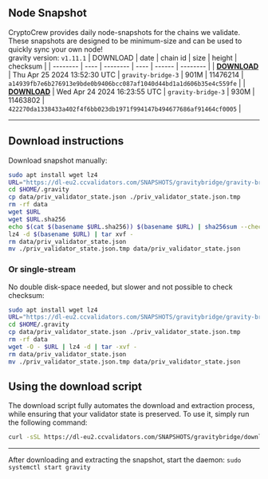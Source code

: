 ## Node Snapshot
CryptoCrew provides daily node-snapshots for the chains we validate. These snapshots are designed to be minimum-size and can be used to quickly sync your own node!  
gravity version: `v1.11.1`
| DOWNLOAD | date | chain id | size | height | checksum |
| -------- | ---- | -------- | ---- | ------ | -------- |
| **[DOWNLOAD](https://dl-eu2.ccvalidators.com/SNAPSHOTS/gravitybridge/gravity-bridge-3_11476214.tar.lz4)** | Thu Apr 25 2024 13:52:30 UTC | `gravity-bridge-3` | 901M | 11476214 | `a14939fb7e6b276913e9bde0b9406bcc087af1040d44bd1a1d606b35e4c559fe` |
| **[DOWNLOAD](https://dl-eu2.ccvalidators.com/SNAPSHOTS/gravitybridge/gravity-bridge-3_11463802.tar.lz4)** | Wed Apr 24 2024 16:23:55 UTC | `gravity-bridge-3` | 930M | 11463802 | `422270da1338433a402f4f6bb023db1971f994147b494677686af91464cf0005` |

---

## Download instructions
Download snapshot manually:
```sh
sudo apt install wget lz4
URL="https://dl-eu2.ccvalidators.com/SNAPSHOTS/gravitybridge/gravity-bridge-3_11476214.tar.lz4"
cd $HOME/.gravity
cp data/priv_validator_state.json ./priv_validator_state.json.tmp
rm -rf data
wget $URL
wget $URL.sha256
echo $(cat $(basename $URL.sha256)) $(basename $URL) | sha256sum --check
lz4 -d $(basename $URL) | tar xvf -
rm data/priv_validator_state.json
mv ./priv_validator_state.json.tmp data/priv_validator_state.json
```

### Or single-stream
No double disk-space needed, but slower and not possible to check checksum:
```sh
sudo apt install wget lz4
URL="https://dl-eu2.ccvalidators.com/SNAPSHOTS/gravitybridge/gravity-bridge-3_11476214.tar.lz4"
cd $HOME/.gravity
cp data/priv_validator_state.json ./priv_validator_state.json.tmp
rm -rf data
wget -O - $URL | lz4 -d | tar -xvf -
rm data/priv_validator_state.json
mv ./priv_validator_state.json.tmp data/priv_validator_state.json
```





## Using the download script

The download script fully automates the download and extraction process, while ensuring that your validator state is preserved. To use it, simply run the following command:
```sh
curl -sSL https://dl-eu2.ccvalidators.com/SNAPSHOTS/gravitybridge/download_snapshot.sh | bash
```
---

After downloading and extracting the snapshot, start the daemon: `sudo systemctl start gravity`

